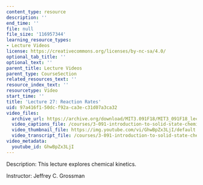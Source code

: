 ```yaml
---
content_type: resource
description: ''
end_time: ''
file: null
file_size: '116957344'
learning_resource_types:
- Lecture Videos
license: https://creativecommons.org/licenses/by-nc-sa/4.0/
optional_tab_title: ''
optional_text: ''
parent_title: Lecture Videos
parent_type: CourseSection
related_resources_text: ''
resource_index_text: ''
resourcetype: Video
start_time: ''
title: 'Lecture 27: Reaction Rates'
uid: 97a416f1-50dc-f92a-ca3e-c31d07a3ca32
video_files:
  archive_url: https://archive.org/download/MIT3.091F18/MIT3_091F18_lec27_300k.mp4
  video_captions_file: /courses/3-091-introduction-to-solid-state-chemistry-fall-2018/GhwBpZx3LjI_captions.webvtt
  video_thumbnail_file: https://img.youtube.com/vi/GhwBpZx3LjI/default.jpg
  video_transcript_file: /courses/3-091-introduction-to-solid-state-chemistry-fall-2018/GhwBpZx3LjI_transcript.pdf
video_metadata:
  youtube_id: GhwBpZx3LjI
---
```


Description: This lecture explores chemical kinetics.

Instructor: Jeffrey C. Grossman


